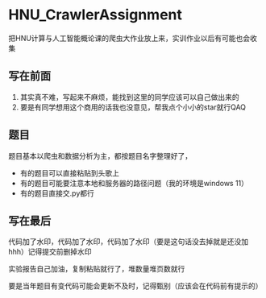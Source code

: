 # HNU_CrawlerAssignment

把HNU计算与人工智能概论课的爬虫大作业放上来，实训作业以后有可能也会收集

## 写在前面

1. 其实真不难，写起来不麻烦，能找到这里的同学应该可以自己做出来的
2. 要是有同学想用这个商用的话我也没意见，帮我点个小小的star就行QAQ

## 题目

题目基本以爬虫和数据分析为主，都按题目名字整理好了，

* 有的题目可以直接粘贴到头歌上
* 有的题目可能要注意本地和服务器的路径问题（我的环境是windows 11）
* 有的题目直接交.py都行

## 写在最后

代码加了水印，代码加了水印，代码加了水印（要是这句话没去掉就是还没加hhh）记得提交前删掉水印

实验报告自己加油，复制粘贴就行了，堆数量堆页数就行

要是当年题目有变代码可能会更新不及时，记得甄别（应该会在代码前有提示的）
